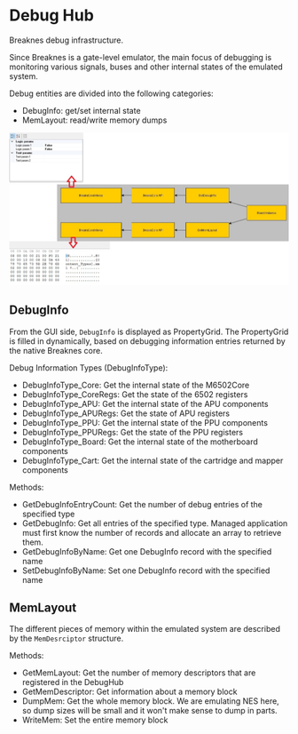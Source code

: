 # Debug Hub

Breaknes debug infrastructure.

Since Breaknes is a gate-level emulator, the main focus of debugging is monitoring various signals, buses and other internal states of the emulated system.

Debug entities are divided into the following categories:
- DebugInfo: get/set internal state
- MemLayout: read/write memory dumps

![debug](/UserManual/imgstore/debug.jpg)

## DebugInfo

From the GUI side, `DebugInfo` is displayed as PropertyGrid. The PropertyGrid is filled in dynamically, based on debugging information entries returned by the native Breaknes core.

Debug Information Types (DebugInfoType):
- DebugInfoType_Core: Get the internal state of the M6502Core
- DebugInfoType_CoreRegs: Get the state of the 6502 registers
- DebugInfoType_APU: Get the internal state of the APU components
- DebugInfoType_APURegs: Get the state of APU registers
- DebugInfoType_PPU: Get the internal state of the PPU components
- DebugInfoType_PPURegs: Get the state of the PPU registers
- DebugInfoType_Board: Get the internal state of the motherboard components
- DebugInfoType_Cart: Get the internal state of the cartridge and mapper components

Methods:
- GetDebugInfoEntryCount: Get the number of debug entries of the specified type
- GetDebugInfo: Get all entries of the specified type. Managed application must first know the number of records and allocate an array to retrieve them.
- GetDebugInfoByName: Get one DebugInfo record with the specified name
- SetDebugInfoByName: Set one DebugInfo record with the specified name

## MemLayout

The different pieces of memory within the emulated system are described by the `MemDesrciptor` structure.

Methods:
- GetMemLayout: Get the number of memory descriptors that are registered in the DebugHub
- GetMemDescriptor: Get information about a memory block
- DumpMem: Get the whole memory block. We are emulating NES here, so dump sizes will be small and it won't make sense to dump in parts.
- WriteMem: Set the entire memory block
